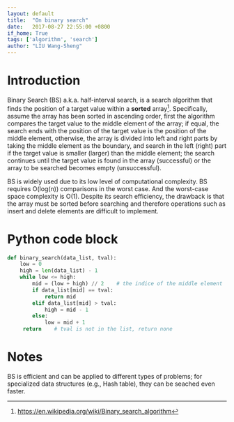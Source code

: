 ```yaml
---
layout: default
title:  "On binary search"
date:   2017-08-27 22:55:00 +0800
if_home: True
tags: ['algorithm', 'search']
author: "LIU Wang-Sheng"
---
```


# Introduction
Binary Search (BS) a.k.a. half-interval search, is a search algorithm that finds the position of a target value within a **sorted** array[^1]. Specifically, assume the array has been sorted in ascending order, first the algorithm compares the target value to the middle element of the array; if equal, the search ends with the position of the target value is the position of the middle element, otherwise, the array is divided into left and right parts by taking the middle element as the boundary, and search in the left (right) part if the target value is smaller (larger) than the middle element; the search continues until the target value is found in the array (successful) or the array to be searched becomes empty (unsuccessful).

BS is widely used due to its low level of computational complexity. BS requires O(log(n)) comparisons in the worst case. And the worst-case space complexity is O(1). Despite its search efficiency, the drawback is that the array must be sorted before searching and therefore operations such as insert and delete elements are difficult to implement.

<!-- more -->

# Python code block
~~~ python
def binary_search(data_list, tval):    
    low = 0
    high = len(data_list) - 1
    while low <= high:        
        mid = (low + high) // 2    # the indice of the middle element      
        if data_list[mid] == tval:
            return mid        
        elif data_list[mid] > tval:
            high = mid - 1        
        else:          
            low = mid + 1    
     return    # tval is not in the list, return none
~~~

# Notes
BS is efficient and can be applied to different types of problems; for specialized data structures (e.g., Hash table), they can be seached even faster.

[^1]: https://en.wikipedia.org/wiki/Binary_search_algorithm